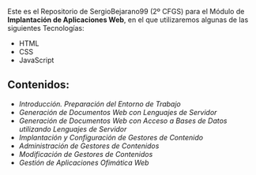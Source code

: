 Este es el Repositorio de SergioBejarano99 (2º CFGS) para el Módulo de **Implantación de Aplicaciones Web**, en el que utilizaremos algunas de las siguientes Tecnologías:
- HTML
- CSS
- JavaScript



## Contenidos:
* *Introducción. Preparación del Entorno de Trabajo*
* *Generación de Documentos Web con Lenguajes de Servidor*
* *Generación de Documentos Web con Acceso a Bases de Datos utilizando Lenguajes de Servidor*
* *Implantación y Configuración de Gestores de Contenido*
* *Administración de Gestores de Contenidos*
* *Modificación de Gestores de Contenidos*
* *Gestión de Aplicaciones Ofimática Web*